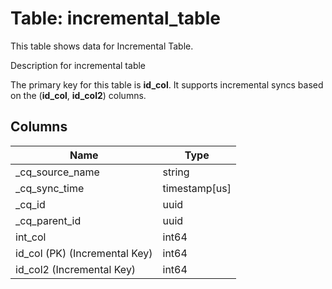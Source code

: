 # Table: incremental_table

This table shows data for Incremental Table.

Description for incremental table

The primary key for this table is **id_col**.
It supports incremental syncs based on the (**id_col**, **id_col2**) columns.

## Columns

| Name          | Type          |
| ------------- | ------------- |
|_cq_source_name|string|
|_cq_sync_time|timestamp[us]|
|_cq_id|uuid|
|_cq_parent_id|uuid|
|int_col|int64|
|id_col (PK) (Incremental Key)|int64|
|id_col2 (Incremental Key)|int64|
